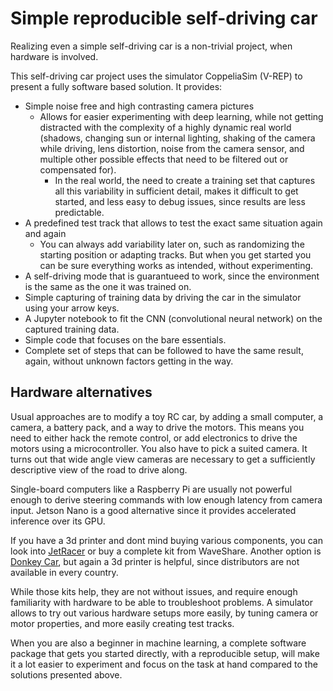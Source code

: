 # Simple reproducible self-driving car

Realizing even a simple self-driving car is a non-trivial project, when hardware is involved.

This self-driving car project uses the simulator CoppeliaSim (V-REP) to present a fully software based solution.
It provides:
  - Simple noise free and high contrasting camera pictures
    - Allows for easier experimenting with deep learning, while not getting distracted with the complexity of a highly dynamic real world (shadows, changing sun or internal lighting, shaking of the camera while driving, lens distortion, noise from the camera sensor, and multiple other possible effects that need to be filtered out or compensated for).
      - In the real world, the need to create a training set that captures all this variability in sufficient detail, makes it difficult to get started, and less easy to debug issues, since results are less predictable.
  - A predefined test track that allows to test the exact same situation again and again
    - You can always add variability later on, such as randomizing the starting position or adapting tracks. But when you get started you can be sure everything works as intended, without experimenting.
  - A self-driving mode that is guarantueed to work, since the environment is the same as the one it was trained on.
  - Simple capturing of training data by driving the car in the simulator using your arrow keys.
  - A Jupyter notebook to fit the CNN (convolutional neural network) on the captured training data.
  - Simple code that focuses on the bare essentials.
  - Complete set of steps that can be followed to have the same result, again, without unknown factors getting in the way.

## Hardware alternatives

Usual approaches are to modify a toy RC car, by adding a small computer, a camera, a battery pack, and a way to drive the motors. This means you need to either hack the remote control, or add electronics to drive the motors using a microcontroller. You also have to pick a suited camera. It turns out that wide angle view cameras are necessary to get a sufficiently descriptive view of the road to drive along.

Single-board computers like a Raspberry Pi are usually not powerful enough to derive steering commands with low enough latency from camera input. Jetson Nano is a good alternative since it provides accelerated inference over its GPU.

If you have a 3d printer and dont mind buying various components, you can look into [JetRacer](https://github.com/NVIDIA-AI-IOT/jetracer) or buy a complete kit from WaveShare. Another option is [Donkey Car](https://github.com/autorope/donkeycar), but again a 3d printer is helpful, since distributors are not available in every country.

While those kits help, they are not without issues, and require enough familiarity with hardware to be able to troubleshoot problems. A simulator allows to try out various hardware setups more easily, by tuning camera or motor properties, and more easily creating test tracks.

When you are also a beginner in machine learning, a complete software package that gets you started directly, with a reproducible setup, will make it a lot easier to experiment and focus on the task at hand compared to the solutions presented above.
